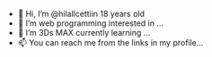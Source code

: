 - 👋 Hi, I’m @hilallcettiin 18 years old
- 👀 I’m web programming  interested in ...
- 🌱 I’m 3Ds MAX currently learning ...
- 📫 You can reach me from the links in my profile...

<!---
hilallcettiin/hilallcettiin is a ✨ special ✨ repository because its `README.md` (this file) appears on your GitHub profile.
You can click the Preview link to take a look at your changes.
--->
